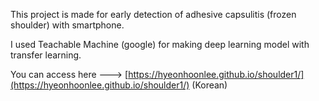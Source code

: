 
This project is made for early detection of adhesive capsulitis (frozen shoulder) with smartphone.

I used Teachable Machine (google) for making deep learning model with transfer learning.

You can access here ---> [https://hyeonhoonlee.github.io/shoulder1/](https://hyeonhoonlee.github.io/shoulder1/) (Korean)
